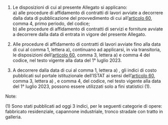 1. Le disposizioni di cui al presente Allegato si applicano:<br>a) alle procedure di affidamento di contratti di lavori avviate a decorrere dalla data di pubblicazione del provvedimento di cui all’[articolo 60](/articolo-60/2), comma 4, primo periodo, del codice;<br>b) alle procedure di affidamento di contratti di servizi e forniture avviate a decorrere dalla data di entrata in vigore del presente Allegato.

2. Alle procedure di affidamento di contratti di lavori avviate fino alla data di cui al comma 1, lettera a), continuano ad applicarsi, in via transitoria, le disposizioni dell’[articolo 60](/articolo-60/2), comma 3, lettera a) e comma 4 del codice, nel testo vigente alla data del 1° luglio 2023.

3. A decorrere dalla data di cui al comma 1, lettera a) , gli indici di costo pubblicati sul portale istituzionale dell’ISTAT ai sensi dell’[articolo 60](/articolo-60/2), comma 3, lettera a) , e comma 4, del codice, nel testo vigente alla data del 1° luglio 2023, possono essere utilizzati solo a fini statistici (1).

Note:

(1) Sono stati pubblicati ad oggi 3 indici, per le seguenti categorie di opere: fabbricato residenziale, capannone industriale, tronco stradale con tratto in galleria.